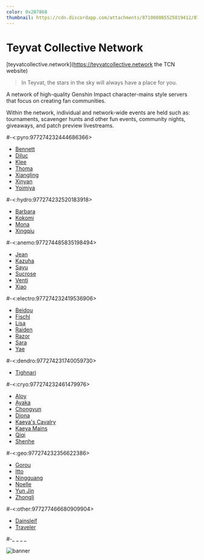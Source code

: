 ```yaml
---
color: 0x207868
thumbnail: https://cdn.discordapp.com/attachments/871008085525819412/879366029921357884/TCN-removebg-preview.png
---
```


# Teyvat Collective Network

[teyvatcollective.network](https://teyvatcollective.network the TCN website)

> In Teyvat, the stars in the sky will always have a place for you.

A network of high-quality Genshin Impact character-mains style servers that focus on creating fan communities.

Within the network, individual and network-wide events are held such as: tournaments, scavenger hunts and other fun events, community nights, giveaways, and patch preview livestreams.

#-<:pyro:977274232444686366>
- [Bennett](https://discord.gg/qrjeEyejsd)
- [Diluc](https://discord.gg/kXkaJ9585q)
- [Klee](https://discord.gg/NwYDDrfKZU)
- [Thoma](https://discord.gg/djapjnyy3s)
- [Xiangling](https://discord.gg/7ybnnQXxyS)
- [Xinyan](https://discord.gg/XQkAKTXbNQ)
- [Yoimiya](https://discord.gg/qr2QvucFcC)

#-<:hydro:977274232520183918>
- [Barbara](https://discord.gg/6vVQcsrAgN)
- [Kokomi](https://discord.gg/ErHp3BnFkg)
- [Mona](https://discord.gg/wVERTRUNBx)
- [Xingqiu](https://discord.gg/5MKsJyhkQv)

#-<:anemo:977274485835198494>
- [Jean](https://discord.gg/fSw9xXSyTe)
- [Kazuha](https://discord.gg/S8uWtzECEW)
- [Sayu](https://discord.gg/6g4xqvV22t)
- [Sucrose](https://discord.gg/SRgmCt4)
- [Venti](https://discord.gg/zneUYpbgPQ)
- [Xiao](https://discord.gg/u5QS2tRHm6)

#-<:electro:977274232419536906>
- [Beidou](https://discord.gg/rgS2f9dBxb)
- [Fischl](https://discord.gg/JSN9Rk2sWe)
- [Lisa](https://discord.gg/5SYy4MPPCt)
- [Raiden](https://discord.gg/Qfw4m2AbRM)
- [Razor](https://discord.gg/4BzHdAzHGR)
- [Sara](https://discord.gg/zYkjpsEQMa)
- [Yae](https://discord.gg/6RFKM446cA)

#-<:dendro:977274231740059730>
- [Tighnari](https://discord.gg/pJGuqx9hMG)

#-<:cryo:977274232461479976>
- [Aloy](https://discord.gg/XMvnptFtqt)
- [Ayaka](https://discord.gg/q8XSUhfG5W)
- [Chongyun](https://discord.gg/FT4ZFmgf8T)
- [Diona](https://discord.gg/JkeJWTtzGT)
- [Kaeya's Cavalry](https://discord.gg/SZe5HJfujv)
- [Kaeya Mains](https://discord.gg/WQzCpybycn)
- [Qiqi](https://discord.gg/wcZ69vg2KY)
- [Shenhe](https://discord.gg/TZ9tpJMU5F)

#-<:geo:977274232356622386>
- [Gorou](https://discord.gg/NeDba9DQU4)
- [Itto](https://discord.gg/tSkueZcF55)
- [Ningguang](https://discord.gg/wAnZggp9mt)
- [Noelle](https://discord.gg/kvft4TKFet)
- [Yun Jin](https://discord.gg/KSAe7tcY93)
- [Zhongli](https://discord.gg/3h5uepPXKr)

#-<:other:977277466680909904>
- [Dainsleif](https://discord.gg/8hdu7758yQ)
- [Traveler](https://discord.gg/RsdUnupKpj)

#-_ _
_ _

![banner](https://i.imgur.com/xLbIXEf.png)
